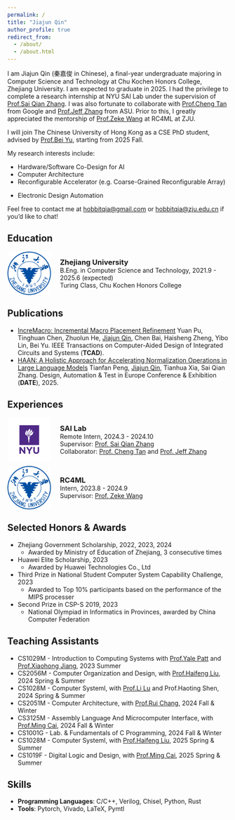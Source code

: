 ```yaml
---
permalink: /
title: "Jiajun Qin"
author_profile: true
redirect_from: 
  - /about/
  - /about.html
---
```


I am Jiajun Qin (秦嘉俊 in Chinese), a final-year undergraduate majoring in Computer Science and Technology at Chu Kochen Honors College, Zhejiang University. I am expected to graduate in 2025. I had the privilege to complete a research internship at NYU SAI Lab under the supervision of [Prof.Sai Qian Zhang](https://saiqianzhang.com/). I was also fortunate to collaborate with [Prof.Cheng Tan](https://tancheng.github.io/) from Google and [Prof.Jeff Zhang](https://search.asu.edu/profile/4346755) from ASU. Prior to this, I greatly appreciated the mentorship of [Prof.Zeke Wang](https://wangzeke.github.io/) at RC4ML at ZJU.

I will join The Chinese University of Hong Kong as a CSE PhD student, advised by [Prof.Bei Yu](https://www.cse.cuhk.edu.hk/~byu/index.html), starting from 2025 Fall.

My research interests include:

* Hardware/Software Co-Design for AI
* Computer Architecture
* Reconfigurable Accelerator (e.g. Coarse-Grained Reconfigurable Array)
<!-- * Inference and Application of LLMs -->
* Electronic Design Automation

Feel free to contact me at hobbitqia@gmail.com or hobbitqia@zju.edu.cn if you’d like to chat!

## Education

<div style="display: flex; align-items: center; margin-bottom: 10px;">
    <img src="images/zju.png" alt="School Logo" style="width: 100px; height: auto; margin-right: 20px;">
    <div style="margin: 0;">
        <h3 style="margin: 0;">Zhejiang University</h3>
        <p style="margin: 0;">B.Eng. in Computer Science and Technology, 2021.9 - 2025.6 (expected)</p>
        <p style="margin: 0;">Turing Class, Chu Kochen Honors College</p>
        <!-- <p style="margin: 0;">2021.9 - 2025.6 (expected)</p> -->
    </div>
</div>

## Publications

* [IncreMacro: Incremental Macro Placement Refinement]() Yuan Pu, Tinghuan Chen, Zhuolun He, <u>Jiajun Qin</u>, Chen Bai, Haisheng Zheng, Yibo Lin, Bei Yu. IEEE Transactions on Computer-Aided Design of Integrated Circuits and Systems (**TCAD**).
* [HAAN: A Holistic Approach for Accelerating Normalization Operations in Large Language Models]() Tianfan Peng, <u>Jiajun Qin</u>, Tianhua Xia, Sai Qian Zhang. Design, Automation & Test in Europe Conference & Exhibition (**DATE**), 2025.

## Experiences

<div style="display: flex; align-items: center; margin-bottom: 10px;">
    <img src="images/nyu.png" alt="School Logo" style="width: 100px; height: auto; margin-right: 20px;">
    <div style="margin: 0;">
        <h3 style="margin: 0;"><a href="https://saiqianzhang.com/Lab/" style="text-decoration: none; color: inherit;">SAI Lab</a></h3>
        <p style="margin: 0;">Remote Intern, 2024.3 - 2024.10</p>
        <p style="margin: 0;">
            Supervisor: <a href="https://saiqianzhang.com/" style="text-decoration: underline; ">Prof. Sai Qian Zhang</a>
        </p>
        <p style="margin: 0;">
            Collaborator: <a href="https://tancheng.github.io/" style="text-decoration: underline; ">Prof. Cheng Tan</a> and 
            <a href="https://search.asu.edu/profile/4346755" style="text-decoration: underline; ">Prof. Jeff Zhang</a> 
        </p>
        <!-- <p style="margin: 0;">2024.3 - 2024.10</p> -->
    </div>
</div>

<div style="display: flex; align-items: center; margin-bottom: 10px;">
    <img src="images/zju.png" alt="School Logo" style="width: 100px; height: auto; margin-right: 20px;">
    <div style="margin: 0;">
        <h3 style="margin: 0;"><a href="https://github.com/RC4ML" style="text-decoration: none; color: inherit;">RC4ML</a></h3>
        <p style="margin: 0;">Intern, 2023.8 - 2024.9</p>
        <p style="margin: 0;">
            Supervisor: <a href="https://wangzeke.github.io/" style="text-decoration: underline; ">Prof. Zeke Wang</a>
        </p>
        <!-- <p style="margin: 0;">2023.8 - 2024.9</p> -->
    </div>
</div>

## Selected Honors & Awards

* Zhejiang Government Scholarship, 2022, 2023, 2024
  * Awarded by Ministry of Education of Zhejiang, 3 consecutive times
* Huawei Elite Scholarship, 2023
  * Awarded by Huawei Technologies Co., Ltd
* Third Prize in National Student Computer System Capability Challenge, 2023
  * Awarded to Top 10% participants based on the performance of the MIPS processer
* Second Prize in CSP-S 2019, 2023
  * National Olympiad in Informatics in Provinces, awarded by China Computer Federation

## Teaching Assistants

* CS1029M - Introduction to Computing Systems with [Prof.Yale Patt](https://users.ece.utexas.edu/~patt/) and [Prof.Xiaohong Jiang](https://users.ece.utexas.edu/~patt/), 2023 Summer
* CS2056M - Computer Organization and Design, with [Prof.Haifeng Liu](https://mypage.zju.edu.cn/hfliu), 2024 Spring & Summer
* CS1028M - Computer SystemⅠ, with [Prof.Li Lu](https://mypage.zju.edu.cn/hfliu) and Prof.Haoting Shen, 2024 Spring & Summer
* CS2051M - Computer Architecture, with [Prof.Rui Chang](https://person.zju.edu.cn/en/0019220), 2024 Fall & Winter
* CS3125M - Assembly Language And Microcomputer Interface, with [Prof.Ming Cai](https://person.zju.edu.cn/en/0019220), 2024 Fall & Winter
* CS1001G - Lab. & Fundamentals of C Programming, 2024 Fall & Winter
* CS1028M - Computer SystemⅠ, with [Prof.Haifeng Liu](https://mypage.zju.edu.cn/hfliu), 2025 Spring & Summer
* CS1019F - Digital Logic and Design, with [Prof.Ming Cai](https://person.zju.edu.cn/en/0019220), 2025 Spring & Summer

## Skills

* **Programming Languages**: C/C++, Verilog, Chisel, Python, Rust
* **Tools**: Pytorch, Vivado, LaTeX, Pymtl